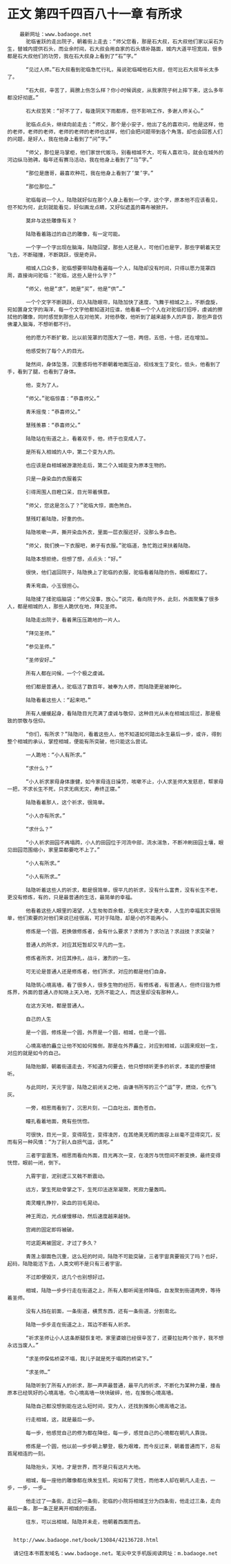 # 正文 第四千四百八十一章 有所求
        最新网址：www.badaoge.net
          驼临雀跃的走出院子，朝着街上走去：“师父您看，那是石大叔，石大叔他们家以采石为生，替城内提供石头，而业余时间，石大叔会用自家的石头填补路面，城内大道平坦宽阔，很多都是石大叔他们的功劳，我在石大叔身上看到了“石”字。”
      
          “见过人师。”石大叔看到驼临急忙行礼，虽说驼临喊他石大叔，但可比石大叔年长太多了。
      
          “石大叔，辛苦了，肩膀上伤怎么样？你小时候调皮，从我家院子树上摔下来，这么多年都没好彻底。”
      
          石大叔苦笑：“好不了了，每逢阴天下雨都疼，但不影响工作，多谢人师关心。”
      
          驼临点点头，继续向前走去：“师父，那个是小安子，他出了名的喜欢问，他是这样，他的老师，老师的老师，老师的老师的老师也这样，他们会把问题带到各个角落，却也会回答人们的问题，是好人，我在他身上看到了“问”字。”
      
          “师父，那位是马掌柜，他们家世代贩马，别看相城不大，可有人喜欢马，就会在城外的河边纵马驰骋，每年还有赛马活动，我在他身上看到了“马”字。”
      
          “那位是唐哥，最喜欢种花，我在他身上看到了‘棠’字。”
      
          “那位那位…”
      
          驼临每说一个人，陆隐就好似在那个人身上看到一个字，这个字，原本他不应该看见，但不知为何，此刻就能看见，好似画龙点睛，又好似遮盖的幕布被掀开。
      
          莫非与这些雕像有关？
      
          陆隐看着路过的自己的雕像，有一定可能。
      
          一个字一个字出现在脑海，陆隐回望，那些人还是人，可他们也是字，那些字朝着天空飞去，不断碰撞，不断跳跃，很是奇异。
      
          相城人口众多，驼临想要带陆隐看遍每一个人，陆隐却没有时间，只得以愿力笼罩四周，直接询问驼临：“驼临，这些人是什么字？”
      
          “师父，他是“求”，她是“买”，他是“供”…”
      
          一个个文字不断跳跃，印入陆隐眼帘，陆隐加快了速度，飞舞于相城之上，不断盘旋，宛如置身文字的海洋，每一个文字他都知道对应谁，他看着一个个人在对驼临打招呼，虔诚的擦拭他的雕像，同时感觉到那些人在对他笑，对他恭敬，他听到了越来越多人的声音，那些声音仿佛灌入脑海，不想听都不行。
      
          他的愿力不断扩散，比以前笼罩的范围大了一倍，两倍，五倍，十倍，还在增加…
      
          他感受到了每个人的目光。
      
          陡然间，身体坠落，沉重感将他不断朝着地面压迫，视线发生了变化，低头，他看到了手，看到了腿，也看到了身体。
      
          他，变为了人。
      
          “师父。”驼临惊喜：“恭喜师父。”
      
          青禾摇曳：“恭喜师父。”
      
          慧残羡慕：“恭喜师父。”
      
          陆隐站在街道之上，看着双手，他，终于也变成人了。
      
          是所有入相城的人中，第二个变为人的。
      
          也应该是自相城被游澈抢走后，第二个入城能变为原本生物的。
      
          只是一身染血的衣服着实
      
          引得周围人目瞪口呆，目光带着惧意。
      
          “师父，您这是怎么了？”驼临大惊，面色煞白。
      
          慧残盯着陆隐，好重的伤。
      
          陆隐咳嗽一声，撕开染血外衣，里面一层衣服还好，没那么多血色。
      
          “师父，我们换一下衣服吧，弟子有衣服。”驼临道，急忙跑过来扶着陆隐。
      
          陆隐本想拒绝，但想了想，点点头：“好。”
      
          很快，他们返回院子，陆隐换上了驼临的衣服，驼临看着陆隐的伤，眼眶都红了。
      
          青禾弯曲，小玉很担心。
      
          陆隐揉了揉驼临脑袋：“师父没事，放心。”说完，看向院子外，此刻，外面聚集了很多人，都是相城的人，那些人跪伏在地，拜见圣师。
      
          陆隐走出院子，看着黑压压跪地的一片人。
      
          “拜见圣师。”
      
          “参见圣师。”
      
          “圣师安好…”
      
          所有人都在问候，一个个极之虔诚。
      
          他们都是普通人，驼临活了数百年，被奉为人师，而陆隐更是被神化。
      
          陆隐看着这些人：“起来吧。”
      
          所有人缓缓起身，看陆隐目光充满了虔诚与敬仰，这种目光从未在相城出现过，那是极致的崇敬与信仰。
      
          “你们，有所求？”陆隐问，看着这些人，他不知道如何踏出永生最后一步，或许，得到整个相城的承认，掌控相城，便能有所突破，他只能这么尝试。
      
          一人跪地：“小人有所求。”
      
          “求什么？”
      
          “小人祈求家母身体康健，如今家母连日操劳，咳嗽不止，小人求圣师大发慈悲，帮家母一把，不求长生不死，只求无病无灾，寿终正寝。”
      
          陆隐看着那人，这个祈求，很简单。
      
          “小人亦有所求。”
      
          “求什么？”
      
          “小人祈求田园不再塌跨，小人的田园位于河流中部，流水湍急，不断冲刷田园土壤，眼见田园范围缩小，家里菜都要吃不上了。”
      
          “小人有所求。”
      
          “小人有所求…”
      
          陆隐听着这些人的祈求，都是很简单，很平凡的祈求，没有什么富贵，没有长生不老，更没有修炼，有的，只是最普通的生活，最简单的幸福。
      
          他看着这些人眼里的渴望，人生匆匆百余载，无病无灾才是大幸，人生的幸福其实很简单，他们索要的对他们来说已经很高，可对于陆隐，却是小的不能再小。
      
          修炼是一个圆，若换做修炼者，会有什么要求？求修为？求功法？求战技？求突破？
      
          普通人的所求，对应其短暂却又平凡的一生。
      
          修炼者所求，对应其挣扎，战斗，激烈的一生。
      
          可无论是普通人还是修炼者，他们所求，对应的都是他们自身。
      
          陆隐筑心境高墙，看了很多人，很多生物的经历，有修炼者，有普通人，但终归皆为修炼界，外面的普通人亦知晓上天入地，无所不能之人，而这里却没有那种人。
      
          在这方天地，都是普通人。
      
          自己的人生
      
          是一个圆，修炼是一个圆，外界是一个圆，相城，也是一个圆。
      
          心境高墙的矗立让他不知如何推倒，那是在外界矗立，对应到相城，以圆来规划一生，对应的就是如今的自己。
      
          陆隐抬脚，朝着街道走去，不知道为何要去，他只想倾听更多的祈求，本能的想要倾听。
      
          与此同时，天元宇宙，陆隐之前闭关之地，由谦书所写的三个“运”字，燃烧，化作飞灰。
      
          一旁，相思雨看到了，沉思片刻，一口血吐出，面色苍白。
      
          瞳孔看着地面，竟有些恍惚。
      
          可很快，目光一变，变得陌生，变得凌厉，在其绝美无暇的面容上丝毫不显得突兀，反而有另一种风情：“为了别人自损气运，该死。”
      
          三者宇宙震荡，相思雨看向外面，目光再次一变，在凌厉与恍惚间不断变换，最终变得恍惚，眼前一闭，倒下。
      
          九霄宇宙，泥别逻三叉戟不断震动。
      
          远方，掌生死劫骨掌之下，生死印法逐渐凝聚，死寂力量轰鸣。
      
          南灵瞳孔狰狞，染血的羽毛晃动。
      
          神王周边，光点缓慢移动，然后速度越来越快。
      
          宫阙的固定即将被破。
      
          可这距离被固定，才过了多久？
      
          青莲上御面色沉重，这么短的时间，陆隐不可能突破，三者宇宙真要毁灭了吗？也好，起码，陆隐能活下去，人类文明不是只有三者宇宙。
      
          不过即便毁灭，这几个也别想好过。
      
          相城，陆隐一步步行走在街道之上，所有人都听闻圣师降临，自发聚到街道两旁，等待着圣师。
      
          没有人挡在前面，一条街道，横贯东西，还有一条街道，分割南北。
      
          陆隐一步步走在街道之上，耳边不断有人祈求。
      
          “祈求圣师让小人这条断腿恢复吧，家里婆娘已经很辛苦了，还要拉扯两个孩子，我不想永远当废人。”
      
          “求圣师保佑桥梁不塌，我儿子就是死于塌跨的桥梁下。”
      
          “求圣师…”
      
          陆隐听到了所有人的祈求，那一声声最普通，最平凡的祈求，不断化为某种力量，撞击原本已经筑好的心境高墙，令心境高墙一块块破碎，他，在推倒心境高墙。
      
          陆隐自己都没想到能在这么短时间，变为人，还找到推倒心境高墙之法。
      
          行走相城，这，就是最后一步。
      
          每一步，他感觉自己的修为都在降低，每一步，感觉自己的心境都在朝凡人靠拢。
      
          修炼是一个圆，他以前一步步朝上攀登，极为艰难，而今反过来，朝着普通而下，总有首尾相连的一刻。
      
          陆隐抬头，天地，才是世界，而不是只有这片大地。
      
          相城，每一座他的雕像都在焕发生机，宛如有了灵性，而他本人却在朝凡人走去，一步，一步，一步…
      
          他走过了一条街，走过另一条街，驼临的小院将相城王分为四条街，他走过三条，走向最后一条，那一条正是离开相城的街道。
      
          往东，可以出相城，陆隐并未走，他朝着西面而去。
      
      
      http://www.badaoge.net/book/13084/42136728.html
      
      请记住本书首发域名：www.badaoge.net。笔尖中文手机版阅读网址：m.badaoge.net